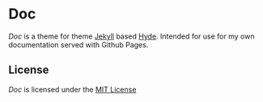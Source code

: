 # Doc

*Doc* is a theme for theme [Jekyll](https://jekyllrb.com) based [Hyde](https://hyde.getpoole.com/).  Intended for use for my own documentation served with Github Pages.

## License

*Doc* is licensed under the [MIT License](http://www.opensource.org/licenses/MIT)
